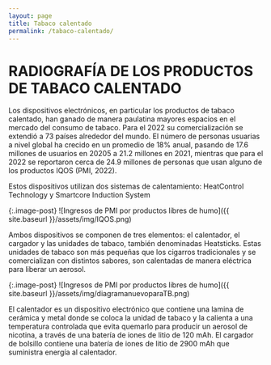 ```yaml
---
layout: page
title: Tabaco calentado
permalink: /tabaco-calentado/
---
```

# RADIOGRAFÍA DE LOS PRODUCTOS DE TABACO CALENTADO

Los dispositivos electrónicos, en particular los productos de tabaco calentado, han ganado de manera paulatina mayores espacios en el mercado del consumo de tabaco. Para el 2022 su comercialización se extendió a 73 países alrededor del mundo. El número de personas usuarias a nivel global ha crecido en un promedio de 18% anual, pasando de 17.6 millones de usuarios en 20205 a 21.2 millones en 2021, mientras que para el 2022 se reportaron cerca de 24.9 millones de personas que usan alguno de los productos IQOS (PMI, 2022).

Estos dispositivos utilizan dos sistemas de calentamiento: HeatControl Technology y Smartcore Induction System

{:.image-post}
![Ingresos de PMI por productos libres de humo]({{ site.baseurl }}/assets/img/IQOS.png)

Ambos dispositivos se componen de tres elementos: el calentador, el cargador y las unidades de tabaco, también denominadas Heatsticks. Estas unidades de tabaco son más pequeñas que
los cigarros tradicionales y se comercializan con distintos sabores, son calentadas de manera eléctrica para liberar un aerosol.


{:.image-post}
![Ingresos de PMI por productos libres de humo]({{ site.baseurl }}/assets/img/diagramanuevoparaTB.png)

El calentador es un dispositivo electrónico que contiene una lamina de cerámica y metal donde se coloca la unidad de tabaco y la calienta a una temperatura controlada que evita quemarlo
para producir un aerosol de nicotina, a través de una batería de iones de litio de 120 mAh. El cargador de bolsillo contiene una batería de iones de litio de 2900 mAh que suministra
energía al calentador.
